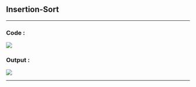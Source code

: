 ## Insertion-Sort

---

### Code :
<img src="https://github.com/KrishGaur1354/Java-Projects-for-Beginners/blob/main/Insertion-Sort/Code-Insert.png">

### Output : 
<img src="https://github.com/KrishGaur1354/Java-Projects-for-Beginners/blob/main/Insertion-Sort/Output%20-%20Insert.png">

---




